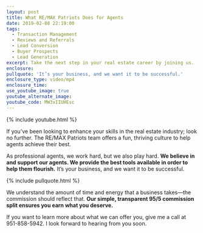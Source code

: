 ```yaml
---
layout: post
title: What RE/MAX Patriots Does for Agents
date: 2019-02-08 22:19:00
tags:
  - Transaction Management
  - Reviews and Referrals
  - Lead Conversion
  - Buyer Prospects
  - Lead Generation
excerpt: Take the next step in your real estate career by joining us.
enclosure:
pullquote: 'It’s your business, and we want it to be successful.'
enclosure_type: video/mp4
enclosure_time:
use_youtube_image: true
youtube_alternate_image:
youtube_code: MW3xIIUHEsc
---
```


{% include youtube.html %}

If you’ve been looking to enhance your skills in the real estate industry; look no further. The RE/MAX Patriots team offers a fun, thriving culture to help agents achieve their best.

As professional agents, we work hard, but we also play hard. **We believe in and support our agents. We provide the best tools available in order to help them flourish.** It’s your business, and we want it to be successful. 

{% include pullquote.html %}

We understand the amount of time and energy that a business takes—the commission should reflect that. **Our simple, transparent 95/5 commission split ensures you earn what you deserve.**

If you want to learn more about what we can offer you, give me a call at 951-858-5942. I look forward to hearing from you soon.